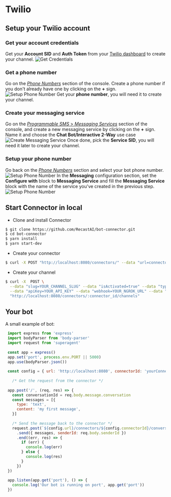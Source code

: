 # Twilio

## Setup your Twilio account

### Get your account credentials

Get your **Account SID** and **Auth Token** from your [Twilio dashboard](https://www.twilio.com/console) to create your channel.
![Get Credentials](https://cdn.recast.ai/man/recast-ai-twillio-4.png)

### Get a phone number

Go on the [*Phone Numbers*](https://www.twilio.com/console/phone-numbers/incoming) section of the console. Create a phone number if you don\'t already have one by clicking on the **+** sign.
![Setup Phone Number](https://cdn.recast.ai/man/recast-ai-twillio-3.png)
Get your **phone number**, you will need it to create your channel.

### Create your messaging service

Go on the [*Programmable SMS* > *Messaging Services*](https://www.twilio.com/console/sms/services) section of the console, and create a new messaging service by clicking on the **+** sign.
Name it and choose the **Chat Bot/Interactive 2-Way** use case
![Create Messaging Service](https://cdn.recast.ai/man/recast-ai-twillio-1.png)
Once done, pick the **Service SID**, you will need it later to create your channel.

### Setup your phone number

Go back on the [*Phone Numbers*](https://www.twilio.com/console/phone-numbers/incoming) section and select your bot phone number.
![Setup Phone Number](https://cdn.recast.ai/man/recast-ai-twillio-3.png)
In the **Messaging** configuration section, set the **Configure with** block to **Messaging Service** and fill the **Messaging Service** block with the name of the service you\'ve created in the previous step.
![Setup Phone Number](https://cdn.recast.ai/man/recast-ai-twillio-2.png)

## Start Connector in local

* Clone and install Connector
```bash
$ git clone https://github.com/RecastAI/bot-connector.git
$ cd bot-connector
$ yarn install
$ yarn start-dev
```

* Create your connector
```bash
$ curl -X POST "http://localhost:8080/connectors/" --data "url=connector_url"
```

* Create your channel
```bash
$ curl -X  POST \
  --data "slug=YOUR_CHANNEL_SLUG" --data "isActivated=true" --data "type=kik" \
  --data "apiKey=YOUR_API_KEY" --data "webhook=YOUR_NGROK_URL" --data "userName=YOUR_BOT_NAME" \
  "http://localhost:8080/connectors/:connector_id/channels"
```

## Your bot

A small example of bot:
```javascript
 import express from 'express'
 import bodyParser from 'body-parser'
 import request from 'superagent'
 
 const app = express()
 app.set('port', process.env.PORT || 5000)
 app.use(bodyParser.json())
 
 const config = { url: 'http://localhost:8080', connectorId: 'yourConnectorId' }
 
   /* Get the request from the connector */
 
 app.post('/', (req, res) => {
   const conversationId = req.body.message.conversation
   const messages = [{
     type: 'text',
     content: 'my first message',
   }]
 
   /* Send the message back to the connector */
   request.post(`${config.url}/connectors/${config.connectorId}/conversations/${conversationId}/messages`)
     .send({ messages, senderId: req.body.senderId })
     .end((err, res) => {
       if (err) {
         console.log(err)
       } else {
         console.log(res)
       }
     })
 })
 
 app.listen(app.get('port'), () => {
   console.log('Our bot is running on port', app.get('port'))
 })
```